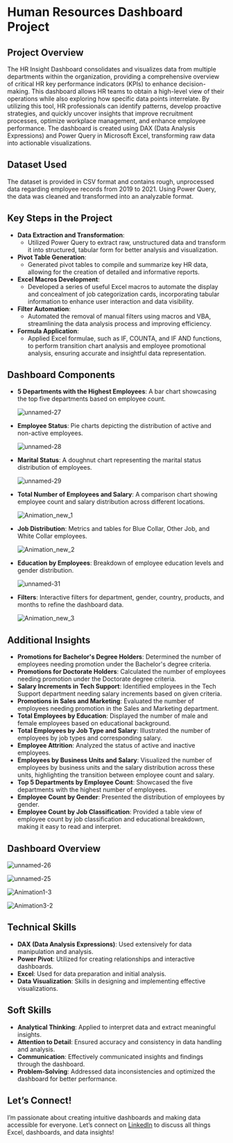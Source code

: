 # Human Resources Dashboard Project

## Project Overview
The HR Insight Dashboard consolidates and visualizes data from multiple departments within the organization, providing a comprehensive overview of critical HR key performance indicators (KPIs) to enhance decision-making. This dashboard allows HR teams to obtain a high-level view of their operations while also exploring how specific data points interrelate. By utilizing this tool, HR professionals can identify patterns, develop proactive strategies, and quickly uncover insights that improve recruitment processes, optimize workplace management, and enhance employee performance. The dashboard is created using DAX (Data Analysis Expressions) and Power Query in Microsoft Excel, transforming raw data into actionable visualizations.

## Dataset Used
The dataset is provided in CSV format and contains rough, unprocessed data regarding employee records from 2019 to 2021. Using Power Query, the data was cleaned and transformed into an analyzable format. 

## Key Steps in the Project
- **Data Extraction and Transformation**: 
   - Utilized Power Query to extract raw, unstructured data and transform it into structured, tabular form for better analysis and visualization.
- **Pivot Table Generation**: 
   - Generated pivot tables to compile and summarize key HR data, allowing for the creation of detailed and informative reports.
- **Excel Macros Development**: 
   - Developed a series of useful Excel macros to automate the display and concealment of job categorization cards, incorporating tabular information to enhance user interaction and data visibility.
- **Filter Automation**: 
   - Automated the removal of manual filters using macros and VBA, streamlining the data analysis process and improving efficiency.
- **Formula Application**: 
   - Applied Excel formulae, such as IF, COUNTA, and IF AND functions, to perform transition chart analysis and employee promotional analysis, ensuring accurate and insightful data representation.


## Dashboard Components
- **5 Departments with the Highest Employees**: A bar chart showcasing the top five departments based on employee count.
  
  ![unnamed-27](https://github.com/user-attachments/assets/ea6c018f-9df5-48b6-ae35-fda2c3e56963)

- **Employee Status**: Pie charts depicting the distribution of active and non-active employees.
  
   ![unnamed-28](https://github.com/user-attachments/assets/089d06b5-d211-4c2d-aece-d40810bfd1f8)
  
- **Marital Status**: A doughnut chart representing the marital status distribution of employees.
  
   ![unnamed-29](https://github.com/user-attachments/assets/4a99e18b-a059-4514-9afa-98beae04cbfb)

- **Total Number of Employees and Salary**: A comparison chart showing employee count and salary distribution across different locations.
  
  ![Animation_new_1](https://github.com/user-attachments/assets/72220b5e-a83d-4467-9293-010564ea88c9)


- **Job Distribution**: Metrics and tables for Blue Collar, Other Job, and White Collar employees.
  
  ![Animation_new_2](https://github.com/user-attachments/assets/e9893415-26c5-4e20-afc4-cca6edd63c58)

- **Education by Employees**: Breakdown of employee education levels and gender distribution.

  ![unnamed-31](https://github.com/user-attachments/assets/2f4c83a4-d20a-4669-a7a5-950da11b6cfc)

- **Filters**: Interactive filters for department, gender, country, products, and months to refine the dashboard data.

  ![Animation_new_3](https://github.com/user-attachments/assets/e54de63f-d184-43b6-b6b4-636c652bcf12)


## Additional Insights
- **Promotions for Bachelor's Degree Holders**: Determined the number of employees needing promotion under the Bachelor's degree criteria.
- **Promotions for Doctorate Holders**: Calculated the number of employees needing promotion under the Doctorate degree criteria.
- **Salary Increments in Tech Support**: Identified employees in the Tech Support department needing salary increments based on given criteria.
- **Promotions in Sales and Marketing**: Evaluated the number of employees needing promotion in the Sales and Marketing department.
- **Total Employees by Education**: Displayed the number of male and female employees based on educational background.
- **Total Employees by Job Type and Salary**: Illustrated the number of employees by job types and corresponding salary.
- **Employee Attrition**: Analyzed the status of active and inactive employees.
- **Employees by Business Units and Salary**: Visualized the number of employees by business units and the salary distribution across these units, highlighting the transition between employee count and salary.
- **Top 5 Departments by Employee Count**: Showcased the five departments with the highest number of employees.
- **Employee Count by Gender**: Presented the distribution of employees by gender.
- **Employee Count by Job Classification**: Provided a table view of employee count by job classification and educational breakdown, making it easy to read and interpret.


## Dashboard Overview
![unnamed-26](https://github.com/user-attachments/assets/66a94108-005f-475a-b92e-406016cf2952)

![unnamed-25](https://github.com/user-attachments/assets/8449fb7d-5601-4b7e-bddd-095d714183b7)

![Animation1-3](https://github.com/user-attachments/assets/10fac6f5-71e5-4f63-83d5-8e4e859b843c)

![Animation3-2](https://github.com/user-attachments/assets/56b31e71-1fe0-4dc1-afb7-69fe706c262a)


## Technical Skills
- **DAX (Data Analysis Expressions)**: Used extensively for data manipulation and analysis.
- **Power Pivot**: Utilized for creating relationships and interactive dashboards.
- **Excel**: Used for data preparation and initial analysis.
- **Data Visualization**: Skills in designing and implementing effective visualizations.

## Soft Skills
- **Analytical Thinking**: Applied to interpret data and extract meaningful insights.
- **Attention to Detail**: Ensured accuracy and consistency in data handling and analysis.
- **Communication**: Effectively communicated insights and findings through the dashboard.
- **Problem-Solving**: Addressed data inconsistencies and optimized the dashboard for better performance.

##  Let’s Connect!
I’m passionate about creating intuitive dashboards and making data accessible for everyone. Let’s connect on [LinkedIn](https://www.linkedin.com/in/pooja-pawar-92086217a) to discuss all things Excel, dashboards, and data insights!


